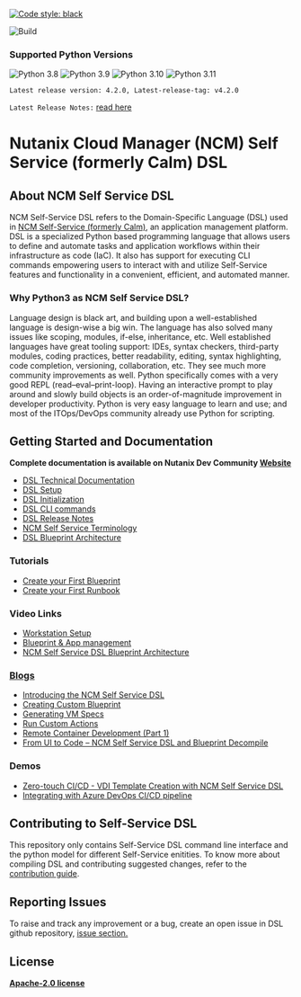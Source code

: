 [![Code style: black](https://img.shields.io/badge/code%20style-black-000000.svg)](https://github.com/ambv/black)

![Build](https://github.com/nutanix/calm-dsl/workflows/Setup%20&%20build%20calm-dsl/badge.svg)

### Supported Python Versions

![Python 3.8](https://img.shields.io/badge/python-3.8-blue)
![Python 3.9](https://img.shields.io/badge/python-3.9-blue)
![Python 3.10](https://img.shields.io/badge/python-3.10-blue)
![Python 3.11](https://img.shields.io/badge/python-3.11-blue)

`Latest release version: 4.2.0, Latest-release-tag: v4.2.0`

`Latest Release Notes:` [read here](release-notes/4.2.0)


# Nutanix Cloud Manager (NCM) Self Service (formerly Calm) DSL

## About NCM Self Service DSL

NCM Self-Service DSL refers to the Domain-Specific Language (DSL) used in [NCM Self-Service (formerly Calm)](https://www.nutanix.com/products/cloud-manager/self-service), an application management platform. DSL is a specialized Python based programming language that allows users to define and automate tasks and application workflows within their infrastructure as code (IaC). It also has support for executing CLI commands empowering users to interact with and utilize Self-Service features and functionality in a convenient, efficient, and automated manner. 

### Why Python3 as NCM Self Service DSL?

Language design is black art, and building upon a well-established language is design-wise a big win. The language has also solved many issues like scoping, modules, if-else, inheritance, etc. Well established languages have great tooling support: IDEs, syntax checkers, third-party modules, coding practices, better readability, editing, syntax highlighting, code completion, versioning, collaboration, etc. They see much more community improvements as well. Python specifically comes with a very good REPL (read–eval–print-loop). Having an interactive prompt to play around and slowly build objects is an order-of-magnitude improvement in developer productivity. Python is very easy language to learn and use; and most of the ITOps/DevOps community already use Python for scripting.

## Getting Started and Documentation

**Complete documentation is available on Nutanix Dev Community [Website](https://www.nutanix.dev/self-service-dsl/)**

 - [DSL Technical Documentation](https://www.nutanix.dev/docs/self-service-dsl/)
 - [DSL Setup](https://www.nutanix.dev/docs/self-service-dsl/setup/)
 - [DSL Initialization](https://www.nutanix.dev/docs/self-service-dsl/initialization/)
 - [DSL CLI commands](https://www.nutanix.dev/docs/self-service-dsl/getting-started/commands/)
 - [DSL Release Notes](https://github.com/nutanix/calm-dsl/tree/master/release-notes)
 - [NCM Self Service Terminology](docs/01-Calm-Terminology/)
 - [DSL Blueprint Architecture](https://www.nutanix.dev/docs/self-service-dsl/models/Blueprint/)

 ### Tutorials
 - [Create your First Blueprint](https://www.nutanix.dev/docs/self-service-dsl/tutorial/first_blueprint/)
 - [Create your First Runbook](https://www.nutanix.dev/docs/self-service-dsl/tutorial/first_runbook/)

### Video Links
 - [Workstation Setup](https://youtu.be/uIZmHQhioZg)
 - [Blueprint & App management](https://youtu.be/jb-ZllhaROs)
 - [NCM Self Service DSL Blueprint Architecture](https://youtu.be/Y-6eq91rtSw)

### [Blogs](https://www.nutanix.dev/calm-dsl/)
 - [Introducing the NCM Self Service DSL](https://www.nutanix.dev/2020/03/17/introducing-the-nutanix-calm-dsl/)
 - [Creating Custom Blueprint](https://www.nutanix.dev/2020/03/30/nutanix-calm-dsl-creating-custom-blueprint/)
 - [Generating VM Specs](https://www.nutanix.dev/2020/04/06/nutanix-calm-dsl-generating-vm-specs/)
 - [Run Custom Actions](https://www.nutanix.dev/2020/04/17/nutanix-calm-dsl-run-custom-actions/)
 - [Remote Container Development (Part 1)](https://www.nutanix.dev/2020/04/24/nutanix-calm-dsl-remote-container-development-part-1/)
 - [From UI to Code – NCM Self Service DSL and Blueprint Decompile](https://www.nutanix.dev/2020/07/20/from-ui-to-code-calm-dsl-and-blueprint-decompile/)

### Demos
 - [Zero-touch CI/CD - VDI Template Creation with NCM Self Service DSL](https://youtu.be/5k_K7idGxsI)
 - [Integrating with Azure DevOps CI/CD pipeline](https://youtu.be/496bvlIi4pk)

## Contributing to Self-Service DSL

This repository only contains Self-Service DSL command line interface and the python model for different Self-Service enitities. To know more about compiling DSL and contributing suggested changes, refer to the [contribution guide](https://www.nutanix.dev/docs/self-service-dsl/contributions/).

## Reporting Issues

To raise and track any improvement or a bug, create an open issue in DSL github repository, [issue section.](https://github.com/nutanix/calm-dsl/issues)

## License

**[Apache-2.0 license](https://github.com/nutanix/calm-dsl/blob/master/LICENSE)**